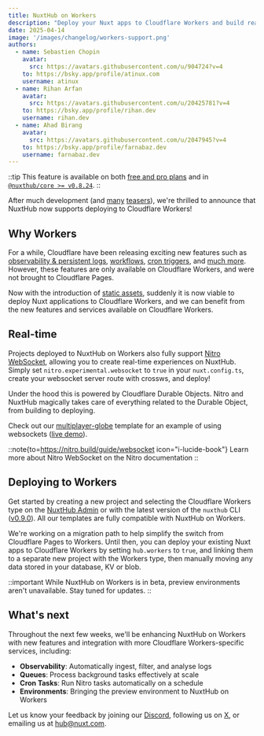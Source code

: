 ```yaml
---
title: NuxtHub on Workers
description: "Deploy your Nuxt apps to Cloudflare Workers and build real-time experiences with zero configuration."
date: 2025-04-14
image: '/images/changelog/workers-support.png'
authors:
  - name: Sebastien Chopin
    avatar:
      src: https://avatars.githubusercontent.com/u/904724?v=4
    to: https://bsky.app/profile/atinux.com
    username: atinux
  - name: Rihan Arfan
    avatar:
      src: https://avatars.githubusercontent.com/u/20425781?v=4
    to: https://bsky.app/profile/rihan.dev
    username: rihan.dev
  - name: Ahad Birang
    avatar:
      src: https://avatars.githubusercontent.com/u/2047945?v=4
    to: https://bsky.app/profile/farnabaz.dev
    username: farnabaz.dev
---
```


::tip
This feature is available on both [free and pro plans](/pricing) and in [`@nuxthub/core >= v0.8.24`](https://github.com/nuxt-hub/core/releases/tag/v0.8.24).
::

After much development (and [many](https://x.com/Atinux/status/1907552625559744865/photo/1) [teasers](https://x.com/Atinux/status/1884315020982657452/video/1)), we're thrilled to announce that NuxtHub now supports deploying to Cloudflare Workers!

## Why Workers

For a while, Cloudflare have been releasing exciting new features such as [observability & persistent logs](https://developers.cloudflare.com/workers/observability/logs/workers-logs/), [workflows](https://developers.cloudflare.com/workflows/), [cron triggers](https://developers.cloudflare.com/workers/configuration/cron-triggers/), and [much more](https://developers.cloudflare.com/workers/static-assets/migrate-from-pages/#compatibility-matrix). However, these features are only available on Cloudflare Workers, and were not brought to Cloudflare Pages.

Now with the introduction of [static assets](https://developers.cloudflare.com/workers/static-assets/), suddenly it is now viable to deploy Nuxt applications to Cloudflare Workers, and we can benefit from the new features and services available on Cloudflare Workers.

## Real-time

Projects deployed to NuxtHub on Workers also fully support [Nitro WebSocket](https://nitro.build/guide/websocket), allowing you to create real-time experiences on NuxtHub. Simply set `nitro.experimental.websocket` to `true` in your `nuxt.config.ts`, create your websocket server route with crossws, and deploy!

Under the hood this is powered by Cloudflare Durable Objects. Nitro and NuxtHub magically takes care of everything related to the Durable Object, from building to deploying.

Check out our [multiplayer-globe](https://github.com/nuxt-hub/multiplayer-globe) template for an example of using websockets ([live demo](https://multiplayer-globe.nuxthub.workers.dev/)).

::note{to=https://nitro.build/guide/websocket icon="i-lucide-book"}
Learn more about Nitro WebSocket on the Nitro documentation
::

## Deploying to Workers

Get started by creating a new project and selecting the Cloudflare Workers type on the [NuxtHub Admin](https://admin.hub.nuxt.com) or with the latest version of the `nuxthub` CLI ([v0.9.0](https://github.com/nuxt-hub/cli/releases)). All our templates are fully compatible with NuxtHub on Workers.

We're working on a migration path to help simplify the switch from Cloudflare Pages to Workers. Until then, you can deploy your existing Nuxt apps to Cloudflare Workers by setting `hub.workers` to `true`, and linking them to a separate new project with the Workers type, then manually moving any data stored in your database, KV or blob.

::important
While NuxtHub on Workers is in beta, preview environments aren't unavailable. Stay tuned for updates.
::

## What's next

Throughout the next few weeks, we'll be enhancing NuxtHub on Workers with new features and integration with more Cloudflare Workers-specific services, including:

- **Observability**: Automatically ingest, filter, and analyse logs
- **Queues**: Process background tasks effectively at scale
- **Cron Tasks**: Run Nitro tasks automatically on a schedule
- **Environments**: Bringing the preview environment to NuxtHub on Workers

Let us know your feedback by joining our [Discord](https://discord.gg/vW89dsVqBF), following us on [X](https://x.com/nuxt_hub), or emailing us at hub@nuxt.com.
